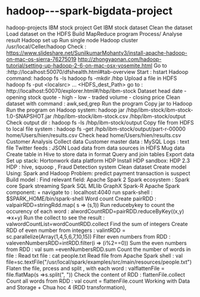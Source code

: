 # hadoop---spark-bigdata-project
hadoop-projects IBM stock project Get IBM stock dataset Clean the dataset Load dataset on the HDFS Build MapReduce program Process/ Analyse result Hadoop set up Run single node Hadoop cluster  /usr/local/Celler/hadoop  Check : https://www.slideshare.net/SunilkumarMohanty3/install-apache-hadoop-on-mac-os-sierra-76275019  http://zhongyaonan.com/hadoop-tutorial/setting-up-hadoop-2-6-on-mac-osx-yosemite.html  Go to :http://localhost:50070/dfshealth.html#tab-overview  Start : hstart  Hadoop command:  hadoop fs -ls hadoop fs -mkdir /hbp Upload a file in HDFS hadoop fs -put &lt;localsrc> ... &lt;HDFS_dest_Path> go to : http://localhost:50070/explorer.html#/hbp/ibm-stock Dataset head date - opening stock quote - high - low - traded volume - closing price Clean dataset with command : awk,sed,grep Run the program Copy jar to Hadoop Run the program on Hadoop system: hadoop jar /hbp/ibm-stock/ibm-stock-1.0-SNAPSHOT.jar /hbp/ibm-stock/ibm-stock.csv /hbp/ibm-stock/output Check output dir : hadoop fs -ls /hbp/ibm-stock/output Copy file from HDFS to local file system : hadoop fs -get /hpb/ibm-stock/output/part-r-00000 home/Users/hien/results.csv Check head home/Users/hien/results.csv Customer Analysis Collect data  Customer master data : MySQL Logs : text file Twitter feeds : JSON Load data from data sources in HDFS  Mug data  Create table in Hive to store data in format  Query and join tables  Export data  Set up stack:  Hortonwork data platform HDP Install HDP sandbox: HDP 2.3 HDP : hive, squoop , Fraud Detection system Clean dataset Create model Using: Spark and Hadoop Problem: predict payment transaction is suspect Build model : Find relevant field: Apache Spark 2 Spark ecosystem :  Spark core Spark streaming Spark SQL MLlib GraphX Spark-R Apache Spark component: +  navigate to : localhost:4040  run spark-shell : $SPARK_HOME/bin/spark-shell  Word count  Create pairRDD : valpairRDD=stringRdd.map( s => (s,1)) Run reducebykey to count the occurency of each word : alwordCountRDD=pairRDD.reduceByKey((x,y) =>x+y) Run the collect to see the result : valwordCountList=wordCountRDD.collect Find the sum of integers  Create RDD of even number from integers : valintRDD = sc.parallelize(Array(1,4,5,6,7,10,15)) Filter even numbers from RDD : valevenNumbersRDD=intRDD.filter(i => (i%2==0)) Sum the even numbers from RDD : val sum =evenNumbersRDD.sum Count the number of words in file :  Read txt file : cat people.txt Read file from Apache Spark shell : val file=sc.textFile("/usr/local/spark/examples/src/main/resources/people.txt") Flaten the file, prcess and split , with each word : valflattenFile = file.flatMap(s =>s.split(", ")) Check the content of RDD : flattenFile.collect Count all words from RDD : val count = flattenFile.count Working with Data and Storage +  Chua hoc  4 (RDD transformation),
